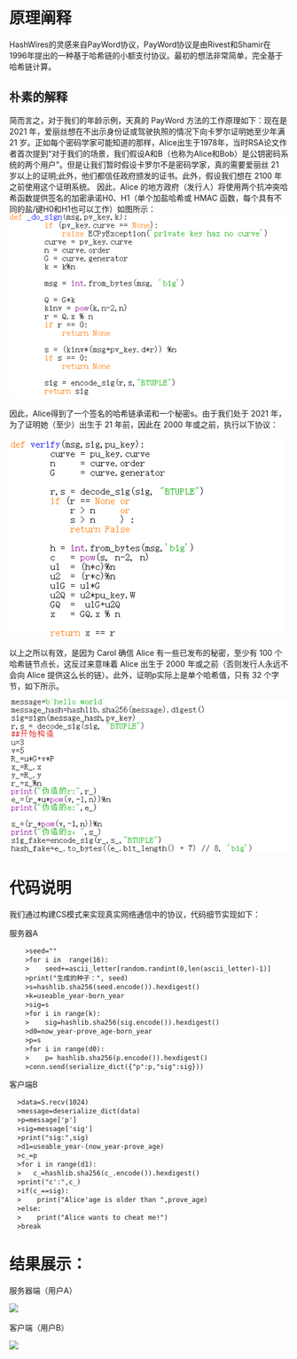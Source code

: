 # 原理阐释
HashWires的灵感来自PayWord协议，PayWord协议是由Rivest和Shamir在1996年提出的一种基于哈希链的小额支付协议。最初的想法非常简单，完全基于哈希链计算。
## 朴素的解释
简而言之，对于我们的年龄示例，天真的 PayWord 方法的工作原理如下：现在是 2021 年，爱丽丝想在不出示身份证或驾驶执照的情况下向卡罗尔证明她至少年满 21 岁。正如每个密码学家可能知道的那样，Alice出生于1978年，当时RSA论文作者首次提到“对于我们的场景，我们假设A和B（也称为Alice和Bob）是公钥密码系统的两个用户”。但是让我们暂时假设卡罗尔不是密码学家，真的需要爱丽丝 21 岁以上的证明;此外，他们都信任政府颁发的证书。此外，假设我们想在 2100 年之前使用这个证明系统。 因此，Alice 的地方政府（发行人）将使用两个抗冲突哈希函数提供签名的加密承诺H0、H1（单个加盐哈希或 HMAC 函数，每个具有不同的盐/键H0和H1也可以工作）如图所示：  
![enter image description here](1.png)

因此，Alice得到了一个签名的哈希链承诺和一个秘密s。由于我们处于 2021 年，为了证明她（至少）出生于 21 年前，因此在 2000 年或之前，执行以下协议：  

![enter image description here](2.png)

以上之所以有效，是因为 Carol 确信 Alice 有一些已发布的秘密，至少有 100 个哈希链节点长，这反过来意味着 Alice 出生于 2000 年或之前（否则发行人永远不会向 Alice 提供这么长的链）。此外，证明p实际上是单个哈希值，只有 32 个字节，如下所示。

![enter image description here](3.png)

# 代码说明
我们通过构建CS模式来实现真实网络通信中的协议，代码细节实现如下：

服务器A
       
        >seed=""
        >for i in  range(16):
        >    seed+=ascii_letter[random.randint(0,len(ascii_letter)-1)]
        >print("生成的种子：", seed)
        >s=hashlib.sha256(seed.encode()).hexdigest()
        >k=useable_year-born_year
        >sig=s
        >for i in range(k):
        >    sig=hashlib.sha256(sig.encode()).hexdigest()
        >d0=now_year-prove_age-born_year
        >p=s
        >for i in range(d0):
        >    p= hashlib.sha256(p.encode()).hexdigest()
        >conn.send(serialize_dict({"p":p,"sig":sig})) 
客户端B
    
      >data=S.recv(1024)
      >message=deserialize_dict(data)
      >p=message['p']
      >sig=message['sig']
      >print("sig:",sig)
      >d1=useable_year-(now_year-prove_age)
      >c_=p
      >for i in range(d1):
      >   c_=hashlib.sha256(c_.encode()).hexdigest()
      >print("c':",c_)
      >if(c_==sig):
      >    print("Alice'age is older than ",prove_age)
      >else:
      >    print("Alice wants to cheat me!")
      >break
     
      
#  结果展示：

服务器端（用户A）

![](Alice.png)

客户端（用户B）

![](Bob.png)









